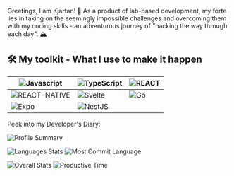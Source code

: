 Greetings, I am Kjartan! 🙏
As a product of lab-based development, my forte lies in taking on the seemingly impossible challenges and overcoming them with my coding skills - an adventurous journey of "hacking the way through each day". 🏔️

## 🛠 My toolkit - What I use to make it happen
| ![Javascript](https://img.shields.io/badge/JavaScript-323330?style=for-the-badge&logo=javascript&logoColor=F7DF1E) | ![TypeScript](https://img.shields.io/badge/TypeScript-007ACC?style=for-the-badge&logo=typescript&logoColor=white) | ![REACT](https://img.shields.io/badge/React-20232A?style=for-the-badge&logo=react&logoColor=61DAFB) |
| --- | --- | --- |
| ![REACT-NATIVE](https://img.shields.io/badge/React_Native-20232A?style=for-the-badge&logo=react&logoColor=61DAFB) | ![Svelte](https://img.shields.io/badge/Svelte-4A4A55?style=for-the-badge&logo=svelte&logoColor=FF3E00) | ![Go](https://img.shields.io/badge/go-%2300ADD8.svg?style=for-the-badge&logo=go&logoColor=white) |
| ![Expo](https://img.shields.io/badge/expo-1C1E24?style=for-the-badge&logo=expo&logoColor=#D04A37) | ![NestJS](https://img.shields.io/badge/nestjs-%23E0234E.svg?style=for-the-badge&logo=nestjs&logoColor=white) | 

Peek into my Developer's Diary:

![Profile Summary](http://github-profile-summary-cards.vercel.app/api/cards/profile-details?username=kddige&theme=aura_dark)

![Languages Stats](http://github-profile-summary-cards.vercel.app/api/cards/repos-per-language?username=kddige&theme=aura_dark) ![Most Commit Language](http://github-profile-summary-cards.vercel.app/api/cards/most-commit-language?username=kddige&theme=aura_dark)

![Overall Stats](http://github-profile-summary-cards.vercel.app/api/cards/stats?username=kddige&theme=aura_dark) ![Productive Time](http://github-profile-summary-cards.vercel.app/api/cards/productive-time?username=kddige&theme=aura_dark&utcOffset=8)
